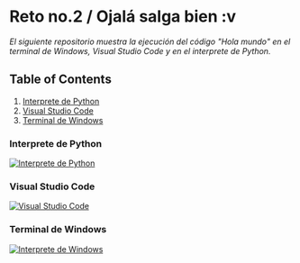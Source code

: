 # Reto no.2 / Ojalá salga bien :v
_El siguiente repositorio muestra la ejecución del código "Hola mundo" en el terminal de Windows, Visual Studio Code y en el interprete de Python._

## Table of Contents
1. [Interprete de Python](#interprete-de-python)
2. [Visual Studio Code](#visual-studio-code)
3. [Terminal de Windows](#terminal-de-windows)

 ### Interprete de Python
[![Interprete de Python](https://i.postimg.cc/W4LmV8gf/Captura-de-pantalla-2024-02-09-155627-1.png)](https://postimg.cc/pmC5YD0D)

 ### Visual Studio Code
[![Visual Studio Code](https://i.postimg.cc/52F5DTYC/Captura-de-pantalla-2024-02-09-155654-1.png)](https://postimg.cc/3kYDvLZ8)

 ### Terminal de Windows
[![Interprete de Windows](https://i.postimg.cc/6QrrpZh6/Captura-de-pantalla-2024-02-12-112810.png)](https://postimg.cc/5HtYP6GD)






